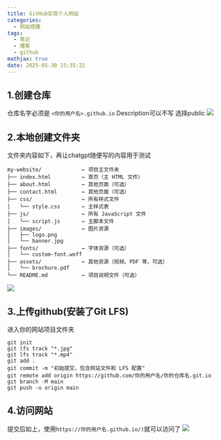 ```yaml
---
title: GitHub实现个人网站
categories:
  - 网站搭建
tags:
  - 笔记
  - 播客
  - github
mathjax: true
date: 2025-05-30 15:35:22
---
```

## 1.创建仓库
仓库名字必须是 `<你的用户名>.github.io`
Description可以不写
选择public
![](eaac9f755c400bcc0b7e6940dc95c02.png)
## 2.本地创建文件夹
文件夹内容如下，再让chatgpt随便写的内容用于测试
```
my-website/             ← 项目主文件夹
├── index.html          ← 首页（主 HTML 文件）
├── about.html          ← 其他页面（可选）
├── contact.html        ← 其他页面（可选）
├── css/                ← 所有样式文件
│   └── style.css       ← 主样式表
├── js/                 ← 所有 JavaScript 文件
│   └── script.js       ← 主脚本文件
├── images/             ← 图片资源
│   ├── logo.png
│   └── banner.jpg
├── fonts/              ← 字体资源（可选）
│   └── custom-font.woff
├── assets/             ← 其他资源（视频、PDF 等，可选）
│   └── brochure.pdf
└── README.md           ← 项目说明文件（可选）
```
![](file-20250530150135050.png)

## 3.上传github(安装了Git LFS)
进入你的网站项目文件夹
```
git init
git lfs track "*.jpg"
git lfs track "*.mp4" 
git add .
git commit -m "初始提交，包含网站文件和 LFS 配置"
git remote add origin https://github.com/你的用户名/你的仓库名.git.io
git branch -M main
git push -u origin main
```

## 4.访问网站
提交后如上，使用`https://你的用户名.github.io/)`就可以访问了
![](file-20250530153126862.png)